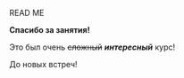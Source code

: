 READ ME

**Спасибо за занятия!**

Это был очень ~~сложный~~ ***интересный*** курс!

До новых встреч!

